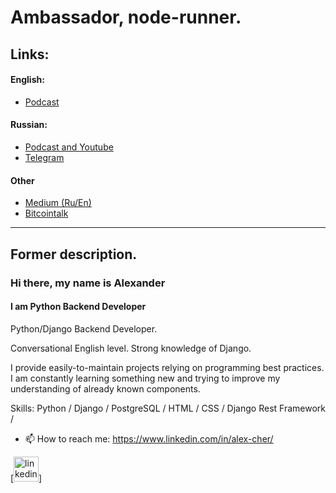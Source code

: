 # Ambassador, node-runner.

## Links:

#### English:
- [Podcast](https://link.chtbl.com/jun-en)

#### Russian:
- [Podcast and Youtube](https://link.chtbl.com/jun-ru)
- [Telegram](https://t.me/zhabkaEZ)

#### Other
- [Medium (Ru/En)](https://medium.com/@qazwsxedc19909)
- [Bitcointalk](https://bitcointalk.org/index.php?action=profile;u=1972915;sa=showPosts)


------------------------------
## Former description.
### Hi there, my name is Alexander
#### I am Python Backend Developer
Python/Django Backend Developer.

Conversational English level.
Strong knowledge of Django.

I provide easily-to-maintain projects relying on programming best practices.
I am constantly learning something new and trying to improve my understanding of already known components.


Skills: Python / Django / PostgreSQL / HTML / CSS / Django Rest Framework /

- 📫 How to reach me: https://www.linkedin.com/in/alex-cher/
<!-- - 📰 Portfolio: https://devrootit.com/
 -->

[[<img src='https://cdn.jsdelivr.net/npm/simple-icons@3.0.1/icons/linkedin.svg' alt='linkedin' height='40'>](https://www.linkedin.com/in/alex-cher/)]
